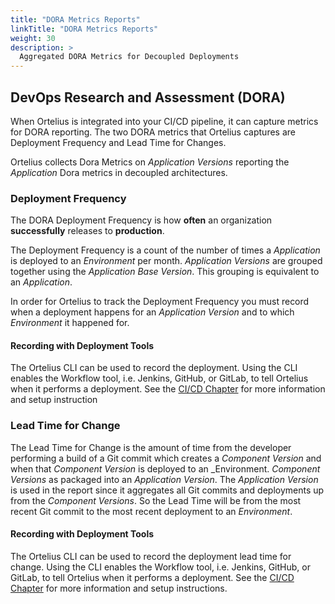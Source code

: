 ```yaml
---
title: "DORA Metrics Reports"
linkTitle: "DORA Metrics Reports"
weight: 30
description: >
  Aggregated DORA Metrics for Decoupled Deployments
---
```


## DevOps Research and Assessment (DORA)

When Ortelius is integrated into your CI/CD pipeline, it can capture metrics for DORA reporting. The two DORA metrics that Ortelius captures are Deployment Frequency and Lead Time for Changes.

Ortelius collects Dora Metrics on _Application Versions_ reporting the _Application_ Dora metrics in decoupled architectures.

### Deployment Frequency

The DORA Deployment Frequency is how **often** an organization **successfully** releases to **production**.

The Deployment Frequency is a count of the number of times a _Application_ is deployed to an _Environment_ per month.  _Application Versions_ are grouped together using the _Application Base Version_.  This grouping is equivalent to an _Application_.

In order for Ortelius to track the Deployment Frequency you must record when a deployment happens for an _Application Version_ and to which _Environment_ it happened for.


#### Recording with Deployment Tools

The Ortelius CLI can be used to record the deployment. Using the CLI enables the Workflow tool, i.e.
Jenkins, GitHub, or GitLab, to tell Ortelius when it performs a deployment. See the [CI/CD Chapter](/guides/userguide/integrations/ci-cd_integrations/) for more information and setup instruction


### Lead Time for Change

The Lead Time for Change is the amount of time from the developer performing a build of a Git commit which creates a _Component Version_ and when that _Component Version_ is deployed to an _Environment.  _Component Versions_ as packaged into an _Application Version_.  The _Application Version_ is used in the report since it aggregates all Git commits and deployments up from the _Component Versions_.  So the Lead Time will be
from the most recent Git commit to the most recent deployment to an _Environment_.

#### Recording with Deployment Tools

The Ortelius CLI can be used to record the deployment lead time for change. Using the CLI enables the Workflow tool, i.e. Jenkins, GitHub, or GitLab, to tell Ortelius when it performs a deployment. See the [CI/CD Chapter](/guides/userguide/integrations/ci-cd_integrations/) for more information and setup instructions.

